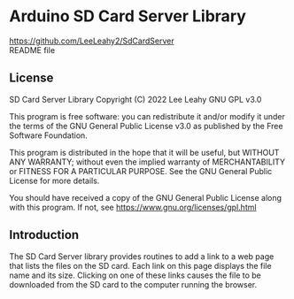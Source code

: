 # Arduino SD Card Server Library
https://github.com/LeeLeahy2/SdCardServer  
README file  

## License
SD Card Server Library Copyright (C) 2022 Lee Leahy GNU GPL v3.0

This program is free software: you can redistribute it and/or modify it under the terms of the GNU General Public License v3.0 as published by the Free Software Foundation.

This program is distributed in the hope that it will be useful, but WITHOUT ANY WARRANTY; without even the implied warranty of MERCHANTABILITY or FITNESS FOR A PARTICULAR PURPOSE.  See the GNU General Public License for more details.

You should have received a copy of the GNU General Public License along with this program. If not, see <https://www.gnu.org/licenses/gpl.html>

## Introduction
The SD Card Server library provides routines to add a link to a web page that lists the files on the SD card.  Each link on this page displays the file name and its size.  Clicking on one of these links causes the file to be downloaded from the SD card to the computer running the browser.

